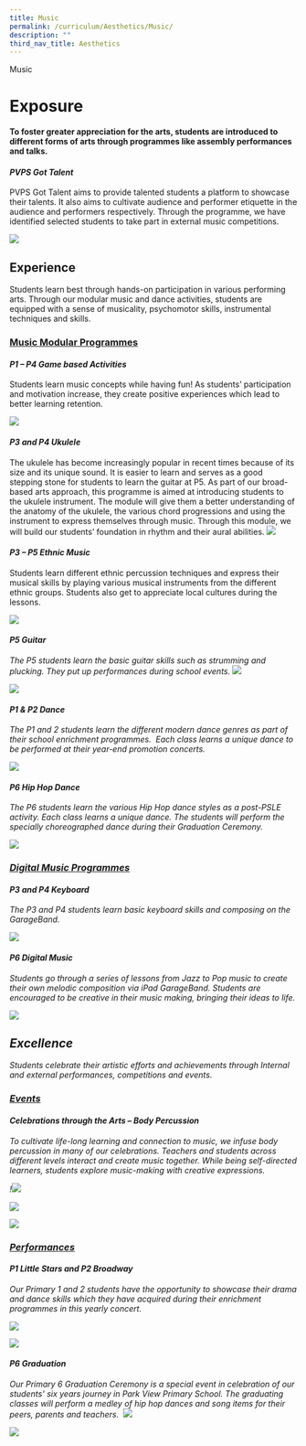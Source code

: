 ```yaml
---
title: Music
permalink: /curriculum/Aesthetics/Music/
description: ""
third_nav_title: Aesthetics
---
```

Music

# **Exposure**

**To foster greater appreciation for the arts, students are introduced to different forms of arts through programmes like assembly performances and talks.**

#### <i>PVPS Got Talent</i>

PVPS Got Talent aims to provide talented students a platform to showcase their talents. It also aims to cultivate audience and performer etiquette in the audience and performers respectively. Through the programme, we have identified selected students to take part in external music competitions.


![](/images/Curriculum/Aesthetics/Music/PVPSgottalent.png)
  

## Experience

Students learn best through hands-on participation in various performing arts. Through our modular music and dance activities, students are equipped with a sense of musicality, psychomotor skills, instrumental techniques and skills.

### <u>Music Modular Programmes</u>

#### <i>P1 – P4 Game based Activities</i>

Students learn music concepts while having fun! As students’ participation and motivation increase,&nbsp;they create positive experiences which lead to better learning retention.

![](/images/Curriculum/Aesthetics/Music/P1P4%20Game%20based%20Activities.png)
  

#### <i>P3 and P4 Ukulele</i>

The ukulele has become increasingly popular in recent times because of its size and its unique sound. It is easier to learn and serves as a good stepping stone for students to learn the guitar at P5. As part of our broad-based arts approach, this programme is aimed at introducing students to the ukulele instrument. The module will give them a better understanding of the anatomy of the ukulele, the various chord progressions and using the instrument to express themselves through music. Through this module, we will build our students’ foundation in rhythm and their aural abilities.
![](/images/Curriculum/Aesthetics/Music/P3%20and%20P4%20Ukulele.png)

#### <i> P3 – P5 Ethnic Music</i>

Students learn different ethnic percussion techniques and express their musical skills by playing various musical instruments from the different ethnic groups. Students also get to&nbsp;appreciate local cultures during the lessons.

![](/images/Curriculum/Aesthetics/Music/P3%20–%20P5%20Ethnic%20Music.png)
  

#### <i>P5 Guitar<i>

The P5 students learn the basic guitar skills such as strumming and plucking. They put up performances during school events.
![](/images/Curriculum/Aesthetics/Music/P5%20Guitar.png)
  
  

![](file:///C:/Users/S76072~1/AppData/Local/Temp/msohtmlclip1/01/clip_image010.png)  
  

#### P1 &amp; P2 Dance

The P1 and 2 students learn the different modern dance genres as part of their school enrichment programmes.&nbsp; Each class learns a unique dance to be performed at their year-end promotion concerts.

![](/images/Curriculum/Aesthetics/Music/P1%20and%20P2%20Dance.png)


#### 	P6 Hip Hop Dance

The P6 students learn the various Hip Hop dance styles as a post-PSLE activity. Each class learns a unique dance. The students will perform the specially choreographed dance during their Graduation Ceremony.

![](/images/Curriculum/Aesthetics/Music/P6%20Hip%20Hop%20Dance.png)

### 	<u> Digital Music Programmes</u>
	
#### P3 and P4 Keyboard

The P3 and P4 students learn basic keyboard skills and composing on the GarageBand.&nbsp;

![](/images/Curriculum/Aesthetics/Music/P3%20and%20P4%20Keyboard.png)
  

#### P6 Digital Music

Students go through a series of lessons from Jazz to Pop music to create their own melodic composition via iPad GarageBand. Students are encouraged to be creative in their music making, bringing their ideas to life.

![](/images/Curriculum/Aesthetics/Music/P6%20Digital%20Music.png)

Excellence
----------

Students celebrate their artistic efforts and achievements through Internal and external performances, competitions and events.&nbsp;

### 	<u>Events</u>

#### Celebrations through the Arts – Body Percussion

To cultivate life-long learning and connection to music, we infuse body percussion in many of our celebrations. Teachers and students across different levels interact and create music together. While being self-directed learners, students explore music-making with creative expressions.&nbsp;

!![](/images/Curriculum/Aesthetics/Music/Celebrations%20through%20the%20Arts%20–%20Body%20Percussion.png)

![](/images/Curriculum/Aesthetics/Music/Celebrations%20through%20the%20Arts%20%20Body%20Percussion_1.png)
	
![](/images/Curriculum/Aesthetics/Music/Celebrations%20through%20the%20Arts%20%20Body%20Percussion_2.png)

### <u>Performances</u>

#### P1 Little Stars and P2 Broadway

Our Primary 1 and 2 students have the opportunity to showcase their drama and dance skills which they have acquired during their enrichment programmes in this yearly concert.&nbsp;

  ![](/images/Curriculum/Aesthetics/Music/P1%20and%20P2%20Little%20Star%20broadway.png)
  
![](/images/Curriculum/Aesthetics/Music/P1P2Dance.jpg)

      
#### P6 Graduation

Our Primary 6 Graduation Ceremony is a special event in celebration of our students' six years journey in Park View Primary School. The graduating classes will perform a medley of hip hop dances and song items for their peers, parents and teachers.&nbsp;
![](/images/Curriculum/Aesthetics/Music/P6%20Graduation_1.png)

![](/images/Curriculum/Aesthetics/Music/P6%20Graduation.png)
	</i></i>